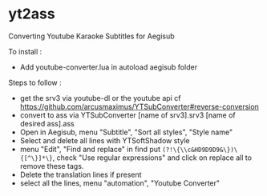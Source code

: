 # yt2ass
Converting Youtube Karaoke Subtitles for Aegisub

To install :
- Add youtube-converter.lua in autoload aegisub folder

Steps to follow :
- get the srv3 via youtube-dl or the youtube api cf https://github.com/arcusmaximus/YTSubConverter#reverse-conversion
- convert to ass via YTSubConverter [name of srv3].srv3 [name of desired ass].ass
- Open in Aegisub, menu "Subtitle", "Sort all styles", "Style name"
- Select and delete all lines with YTSoftShadow style
- menu "Edit", "Find and replace" in find put `(?!\{\\c&HD9D9D9&\})\{[^\}]*\}`, check "Use regular expressions" and click on replace all to remove these tags.
- Delete the translation lines if present
- select all the lines, menu "automation", "Youtube Converter" 
